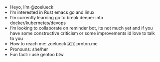 - Heyo, I’m @zoelueck
- I’m interested in Rust emacs go and linux
- I’m currently learning go to break deeper into docker/kubernetes/devops
- I’m looking to collaborate on reminder bot, its not much yet and if you have some constructive criticism or some improvements id love to talk to you
- How to reach me: zoelueck 🇦🇹 proton.me 
- Pronouns: she/her
- Fun fact: i use gentoo btw
